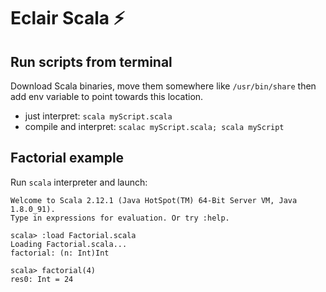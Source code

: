 # Eclair Scala :zap:

## Run scripts from terminal

Download Scala binaries, move them somewhere like `/usr/bin/share` then add env variable to point towards this location.

- just interpret: `scala myScript.scala`
- compile and interpret: `scalac myScript.scala; scala myScript`

## Factorial example

Run `scala` interpreter and launch:

```
Welcome to Scala 2.12.1 (Java HotSpot(TM) 64-Bit Server VM, Java 1.8.0_91).
Type in expressions for evaluation. Or try :help.

scala> :load Factorial.scala
Loading Factorial.scala...
factorial: (n: Int)Int

scala> factorial(4)
res0: Int = 24
```
